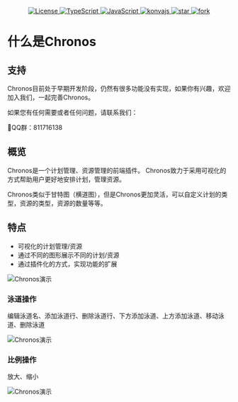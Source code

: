 <p align="center">
  <a href="https://gitee.com/sleipnir-team/chronos/blob/master/LICENSE">
    <img src="https://img.shields.io/hexpm/l/plug.svg" alt="License">
  </a>
<a href="https://typescript.p2hp.com">
	<img src="https://img.shields.io/badge/TypeScript-lightblue.svg" alt="TypeScript" />
</a>
<a href="https://www.javascript.com">
	<img src="https://img.shields.io/badge/JavaScript-green.svg" alt="JavaScript" />
</a>
<a href="https://konvajs.org/">
	<img src="https://img.shields.io/badge/KonvaJs-blue.svg" alt="konvajs" />
</a>
<a href='https://gitee.com/sleipnir-team/chronos/stargazers'>
  <img src='https://gitee.com/sleipnir-team/chronos/badge/star.svg?theme=dark' alt='star'/>
</a>
<a href='https://gitee.com/sleipnir-team/chronos/members'>
  <img src='https://gitee.com/sleipnir-team/chronos/badge/fork.svg?theme=dark' alt='fork'/>
</a>
</p>

# 什么是Chronos
## 支持
Chronos目前处于早期开发阶段，仍然有很多功能没有实现，如果你有兴趣，欢迎加入我们，一起完善Chronos。

如果您有任何需要或者任何问题，请联系我们：

🐧QQ群：811716138

## 概览
Chronos是一个计划管理、资源管理的前端插件。 Chronos致力于采用可视化的方式帮助用户更好地安排计划，管理资源。

Chronos类似于甘特图（横道图），但是Chronos更加灵活，可以自定义计划的类型，资源的类型，资源的数量等等。

## 特点
- 可视化的计划管理/资源
- 通过不同的图形展示不同的计划/资源
- 通过插件化的方式，实现功能的扩展

![Chronos演示](https://gitee.com/sleipnir-team/chronos/raw/master/doc/images/chronos%E6%BC%94%E7%A4%BA.gif)

### 泳道操作
编辑泳道名、添加泳道行、删除泳道行、下方添加泳道、上方添加泳道、移动泳道、删除泳道

![Chronos演示](https://gitee.com/sleipnir-team/chronos/raw/master/doc/images/chronos%E6%B3%B3%E9%81%93%E6%BC%94%E7%A4%BA.gif)

### 比例操作
放大、缩小

![Chronos演示](https://gitee.com/sleipnir-team/chronos/raw/master/doc/images/chronos%E6%AF%94%E4%BE%8B%E6%BC%94%E7%A4%BA.gif)
